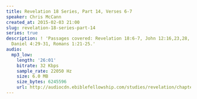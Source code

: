 ```yaml
---
title: Revelation 18 Series, Part 14, Verses 6-7
speaker: Chris McCann
created_at: 2015-02-03 21:00
slug: revelation-18-series-part-14
series: true
description: ! 'Passages covered: Revelation 18:6-7, John 12:16,23,28, John 13:31-32,
  Daniel 4:29-31, Romans 1:21-25.'
audio:
  mp3_low:
    length: '26:01'
    bitrate: 32 Kbps
    sample_rate: 22050 Hz
    size: 6.0 MB
    size_bytes: 6245596
    url: http://audiocdn.ebiblefellowship.com/studies/revelation/chapter-18/2015.02.03_McCann_-_Revelation_18_Series_Part_14.mp3
---
```


